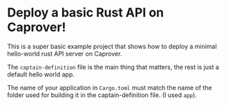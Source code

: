 # Deploy a basic Rust API on Caprover!

This is a super basic example project that shows how to deploy a minimal hello-world rust API server on Caprover.

The `captain-definition` file is the main thing that matters, the rest is just a default hello world app.

The name of your application in `Cargo.toml` must match the name of the folder used for building it in the captain-definition file. (I used `app`).

